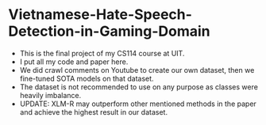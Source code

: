 # Vietnamese-Hate-Speech-Detection-in-Gaming-Domain
- This is the final project of my CS114 course at UIT.
- I put all my code and paper here.
- We did crawl comments on Youtube to create our own dataset, then we fine-tuned SOTA models on that dataset.
- The dataset is not recommended to use on any purpose as classes were heavily imbalance.
- UPDATE: XLM-R may outperform other mentioned methods in the paper and achieve the highest result in our dataset. 
